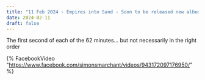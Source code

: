 ```yaml
---
title: "11 Feb 2024 - Empires into Sand - Soon to be released new album..."
date: 2024-02-11
draft: false
---
```


The first second of each of the 62 minutes... but not necessarily in the right order

{% FacebookVideo "https://www.facebook.com/simonsmarchant/videos/943172097176950/" %}

